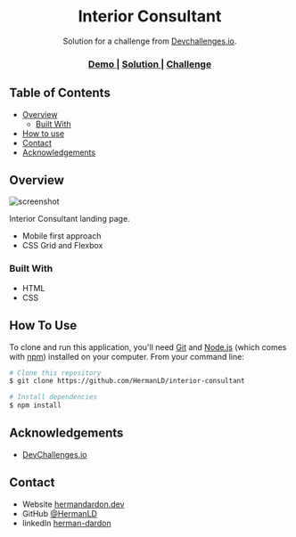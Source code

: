<!-- Please update value in the {}  -->

<h1 align="center">Interior Consultant</h1>

<div align="center">
   Solution for a challenge from  <a href="http://devchallenges.io" target="_blank">Devchallenges.io</a>.
</div>

<div align="center">
  <h3>
    <a href="https://interior-consultant.vercel.app/">
      Demo
    </a>
    <span> | </span>
    <a href="https://devchallenges.io/solutions/r6Jqjg1otcpDxmHuQ2on">
      Solution
    </a>
    <span> | </span>
    <a href="https://devchallenges.io/challenges/Jymh2b2FyebRTUljkNcb">
      Challenge
    </a>
  </h3>
</div>

<!-- TABLE OF CONTENTS -->

## Table of Contents

- [Overview](#overview)
  - [Built With](#built-with)
- [How to use](#how-to-use)
- [Contact](#contact)
- [Acknowledgements](#acknowledgements)

<!-- OVERVIEW -->

## Overview

![screenshot](https://res.cloudinary.com/nimbus8/image/upload/v1601596912/portfolio/interior-consultant.vercel.app__1_suqyyl.png)

Interior Consultant landing page.

- Mobile first approach
- CSS Grid and Flexbox

### Built With

<!-- This section should list any major frameworks that you built your project using. Here are a few examples.-->

- HTML
- CSS

## How To Use

<!-- Example: -->

To clone and run this application, you'll need [Git](https://git-scm.com) and [Node.js](https://nodejs.org/en/download/) (which comes with [npm](http://npmjs.com)) installed on your computer. From your command line:

```bash
# Clone this repository
$ git clone https://github.com/HermanLD/interior-consultant

# Install dependencies
$ npm install
```

## Acknowledgements

<!-- This section should list any articles or add-ons/plugins that helps you to complete the project. This is optional but it will help you in the future. For example -->

- [DevChallenges.io](https://devchallenges.io/)

## Contact

- Website [hermandardon.dev](https://hermandardon.dev)
- GitHub [@HermanLD](https://github.com/HermanLD)
- linkedIn [herman-dardon](https://www.linkedin.com/in/herman-dardon/)
